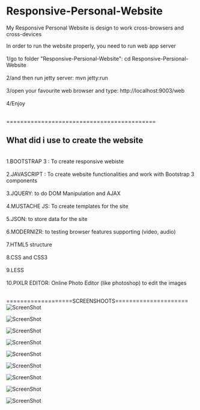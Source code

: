 Responsive-Personal-Website
===========================

My Responsive Personal Website is design to work cross-browsers and cross-devices<br />

In order to run the website properly, you need to run web app server<br /><br />
1/go to folder "Responsive-Persional-Website":  cd Responsive-Persional-Website<br /><br />
2/and then run jetty server:                    mvn jetty:run<br /><br />
3/open your favourite web browser and type:  http://localhost:9003/web<br /><br />
4/Enjoy<br /><br />

===========================================<br />
<h2>What did i use to create the website</h2><br />
1.BOOTSTRAP 3 : To create responsive webiste<br /><br />
2.JAVASCRIPT : To create website functionalities and work with Bootstrap 3 components<br /><br />
3.JQUERY: to do DOM Manipulation and AJAX<br /><br />
4.MUSTACHE JS: To create templates for the site<br /><br />
5.JSON: to store data for the site<br /><br />
6.MODERNIZR: to testing browser features supporting (video, audio)<br /><br />
7.HTML5 structure<br /><br />
8.CSS and CSS3<br /><br />
9.LESS <br /><br />
10.PIXLR EDITOR: Online Photo Editor (like photoshop) to edit the images<br /><br />

===================SCREENSHOOTS=====================<br />
![ScreenShot](https://raw.githubusercontent.com/tommythongnguyen/Responsive-Personal-Website/master/www/graphics/githubImages/homepage.png)<br />

![ScreenShot](https://raw.githubusercontent.com/tommythongnguyen/Responsive-Personal-Website/master/www/graphics/githubImages/photopage.png)<br />

![ScreenShot](https://raw.githubusercontent.com/tommythongnguyen/Responsive-Personal-Website/master/www/graphics/githubImages/photoCarousel.png)<br />

![ScreenShot](https://raw.githubusercontent.com/tommythongnguyen/Responsive-Personal-Website/master/www/graphics/githubImages/mediapage.png)<br />

![ScreenShot](https://raw.githubusercontent.com/tommythongnguyen/Responsive-Personal-Website/master/www/graphics/githubImages/videos.png)<br />

![ScreenShot](https://raw.githubusercontent.com/tommythongnguyen/Responsive-Personal-Website/master/www/graphics/githubImages/movies.png)<br />

![ScreenShot](https://raw.githubusercontent.com/tommythongnguyen/Responsive-Personal-Website/master/www/graphics/githubImages/comedies.png)<br />

![ScreenShot](https://raw.githubusercontent.com/tommythongnguyen/Responsive-Personal-Website/master/www/graphics/githubImages/album.png)<br />

![ScreenShot](https://raw.githubusercontent.com/tommythongnguyen/Responsive-Personal-Website/master/www/graphics/githubImages/about.png)<br />